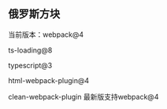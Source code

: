 ## 俄罗斯方块

当前版本：webpack@4

ts-loading@8

typescript@3

html-webpack-plugin@4

clean-webpack-plugin 最新版支持webpack@4